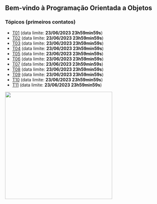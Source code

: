 ## Bem-vindo à Programação Orientada a Objetos

### Tópicos (primeiros contatos)

- [T01](topicos/01.md) (data limite: **23/06/2023 23h59min59s**)
- [T02](topicos/02.md) (data limite: **23/06/2023 23h59min59s**)
- [T03](topicos/03.md) (data limite: **23/06/2023 23h59min59s**)
- [T04](topicos/04.md) (data limite: **23/06/2023 23h59min59s**)
- [T05](topicos/05.md) (data limite: **23/06/2023 23h59min59s**)
- [T06](topicos/06.md) (data limite: **23/06/2023 23h59min59s**)
- [T07](topicos/07.md) (data limite: **23/06/2023 23h59min59s**)
- [T08](topicos/08.md) (data limite: **23/06/2023 23h59min59s**)
- [T09](topicos/09.md) (data limite: **23/06/2023 23h59min59s**)
- [T10](topicos/10.md) (data limite: **23/06/2023 23h59min59s**)
- [T11](topicos/11.md) (data limite: **23/06/2023 23h59min59s**)

<img src="https://github.com/kyriosdata/oo/raw/master/media/flyier-poo.png" width="350">
